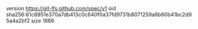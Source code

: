 version https://git-lfs.github.com/spec/v1
oid sha256:61c8951e370a7db413c0c640f0a37fd9731b8071259a6b60b41bc2d95a4a2bf2
size 1666
